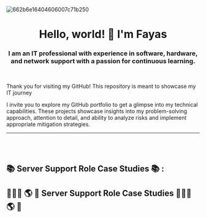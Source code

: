 ![662b6e16404606007c71b250](https://github.com/fayas1290/fayas1290/assets/157561213/b7a414b8-9f92-4611-a5d7-98885f76401a)
<h1 align="center">Hello, world! 👋 I'm Fayas</h1>
<h3 align="center">I am an IT professional with experience in software, hardware, and network support with a passion for continuous learning.</h3>
 <br />

 Thank you for visiting my GitHub! This repository is meant to showcase my IT journey

I invite you to explore my GitHub portfolio to get a glimpse into my technical capabilities. These projects showcase insights into my problem-solving approach, attention to detail, and ability to analyze risks and implement appropriate mitigation strategies.



---



 <br />
 <br />

<h2>  📚 Server Support Role Case Studies 📚  :</h2>



<div>





<h2>👨🏻‍💻 🌎 🔐 Server Support Role Case Studies 👨🏻‍💻 🌎 🔐</h2>
 <br />
